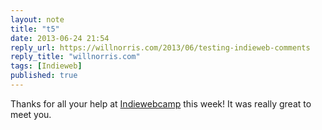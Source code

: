 ```yaml
---
layout: note
title: "t5"
date: 2013-06-24 21:54
reply_url: https://willnorris.com/2013/06/testing-indieweb-comments
reply_title: "willnorris.com"
tags: [Indieweb]
published: true
---
```

Thanks for all your help at [Indiewebcamp](http://indiewebcamp.com/2013) this week!  It was really great to meet you.